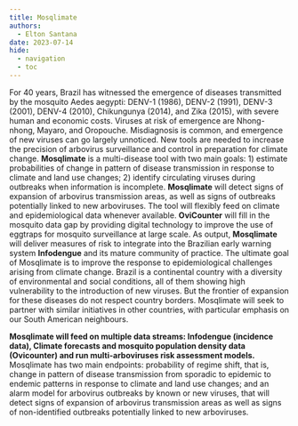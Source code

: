 ```yaml
---
title: Mosqlimate
authors:
  - Elton Santana
date: 2023-07-14
hide:
  - navigation
  - toc
---
```

<p>
  For 40 years, Brazil has witnessed the emergence of diseases transmitted by the mosquito Aedes aegypti: DENV-1 (1986), DENV-2 (1991), DENV-3 (2001), DENV-4 (2010), Chikungunya (2014), and Zika (2015), with severe human and economic costs. Viruses at risk of emergence are Nhong-nhong, Mayaro, and Oropouche. Misdiagnosis is common, and emergence of new viruses can go largely unnoticed. New tools are needed to increase the precision of arbovirus surveillance and control in preparation for climate change. <b>Mosqlimate</b> is a multi-disease tool with two main goals: 1) estimate probabilities of change in pattern of disease transmission in response to climate and land use changes; 2) identify circulating viruses during outbreaks when information is incomplete. <b>Mosqlimate</b> will detect signs of expansion of arbovirus transmission areas, as well as signs of outbreaks potentially linked to new arboviruses. The tool will flexibly feed on climate and epidemiological data whenever available. <b>OviCounter</b> will fill in the mosquito data gap by providing digital technology to improve the use of eggtraps for mosquito surveillance at large scale. As output, <b>Mosqlimate</b> will deliver measures of risk to integrate into the Brazilian early warning system <b>Infodengue</b> and its mature community of practice. The ultimate goal of Mosqlimate is to improve the response to epidemiological challenges arising from climate change. Brazil is a continental country with a diversity of environmental and social conditions, all of them showing high vulnerability to the introduction of new viruses. But the frontier of expansion for these diseases do not respect country borders. Mosqlimate will seek to partner with similar initiatives in other countries, with particular emphasis on our South American neighbours.
</p>
<p>
  <b>Mosqlimate will feed on multiple data streams: Infodengue (incidence data), Climate forecasts and mosquito population density data (Ovicounter) and run multi-arboviruses risk assessment models.</b> Mosqlimate has two main endpoints: probability of regime shift, that is, change in pattern of disease transmission from sporadic to epidemic to endemic patterns in response to climate and land use changes; and an alarm model for arbovirus outbreaks by known or new viruses, that will detect signs of expansion of arbovirus transmission areas as well as signs of non-identified outbreaks potentially linked to new arboviruses.
</p>
